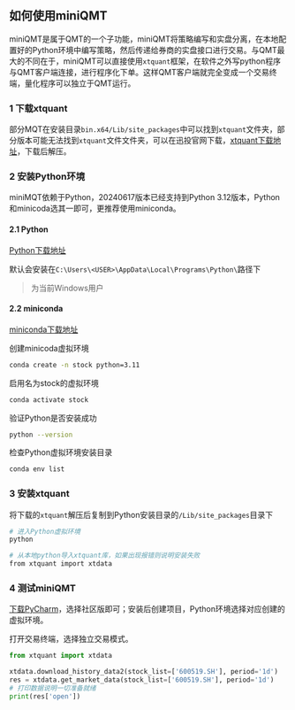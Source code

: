 ## 如何使用miniQMT

miniQMT是属于QMT的一个子功能，miniQMT将策略编写和实盘分离，在本地配置好的Python环境中编写策略，然后传递给券商的实盘接口进行交易。与QMT最大的不同在于，miniQMT可以直接使用`xtquant`框架，在软件之外写python程序与QMT客户端连接，进行程序化下单。这样QMT客户端就完全变成一个交易终端，量化程序可以独立于QMT运行。

### 1 下载xtquant

部分MQT在安装目录`bin.x64/Lib/site_packages`中可以找到`xtquant`文件夹，部分版本可能无法找到`xtquant`文件文件夹，可以在迅投官网下载，[xtquant下载地址](https://dict.thinktrader.net/nativeApi/download_xtquant.html)，下载后解压。

### 2 安装Python环境

miniMQT依赖于Python，20240617版本已经支持到Python 3.12版本，Python和minicoda选其一即可，更推荐使用miniconda。

#### 2.1 Python

[Python下载地址](https://www.python.org/downloads/windows/)

默认会安装在`C:\Users\<USER>\AppData\Local\Programs\Python\`路径下

> <USER> 为当前Windows用户

#### 2.2 miniconda

[miniconda下载地址](https://docs.anaconda.com/miniconda/)

创建minicoda虚拟环境

```bash
conda create -n stock python=3.11
```

启用名为stock的虚拟环境

```bash
conda activate stock
```

验证Python是否安装成功

```bash
python --version
```

检查Python虚拟环境安装目录

```bash
conda env list
```

### 3 安装xtquant

将下载的`xtquant`解压后复制到Python安装目录的`/Lib/site_packages`目录下

```bash
# 进入Python虚拟环境
python

# 从本地python导入xtquant库，如果出现报错则说明安装失败
from xtquant import xtdata
```

### 4 测试miniQMT

[下载PyCharm](https://www.jetbrains.com/pycharm/download/other.html)，选择社区版即可；安装后创建项目，Python环境选择对应创建的虚拟环境。

打开交易终端，选择独立交易模式。

```python
from xtquant import xtdata

xtdata.download_history_data2(stock_list=['600519.SH'], period='1d')
res = xtdata.get_market_data(stock_list=['600519.SH'], period='1d')
# 打印数据说明一切准备就绪
print(res['open'])
```
